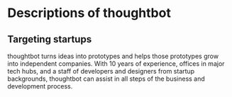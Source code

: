 Descriptions of thoughtbot
==========================

Targeting startups
------------------

thoughtbot turns ideas into prototypes and helps those prototypes grow
into independent companies. With 10 years of experience, offices in
major tech hubs, and a staff of developers and designers from startup
backgrounds, thoughtbot can assist in all steps of the business and
development process.
